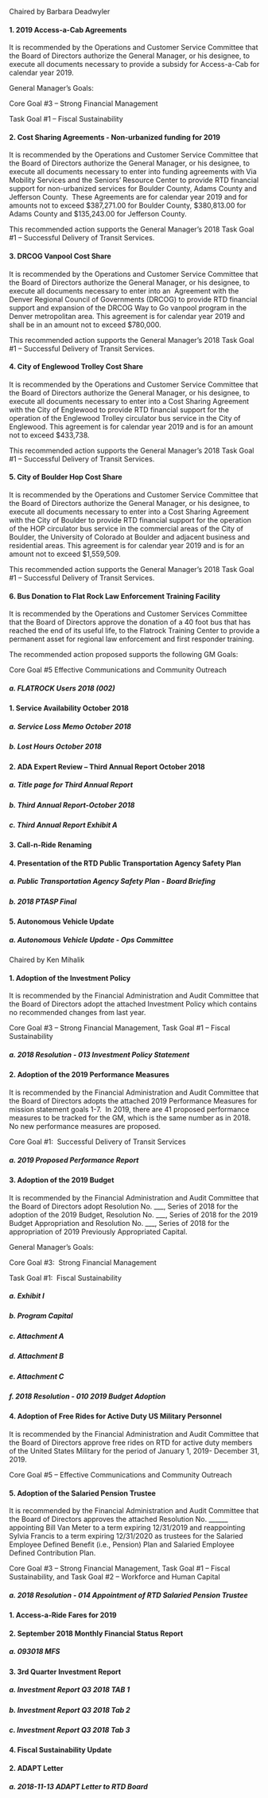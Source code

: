Chaired by Barbara Deadwyler

#### 1. 2019 Access-a-Cab Agreements

It is recommended by the Operations and Customer Service Committee that the Board of Directors authorize the General Manager, or his designee, to execute all documents necessary to provide a subsidy for Access-a-Cab for calendar year 2019.

General Manager’s Goals:

Core Goal #3 – Strong Financial Management

Task Goal #1 – Fiscal Sustainability

#### 2. Cost Sharing Agreements - Non-urbanized funding for 2019

It is recommended by the Operations and Customer Service Committee that the Board of Directors authorize the General Manager, or his designee, to execute all documents necessary to enter into funding agreements with Via Mobility Services and the Seniors’ Resource Center to provide RTD financial support for non-urbanized services for Boulder County, Adams County and Jefferson County.  These Agreements are for calendar year 2019 and for amounts not to exceed $387,271.00 for Boulder County, $380,813.00 for Adams County and $135,243.00 for Jefferson County.

This recommended action supports the General Manager’s 2018 Task Goal #1 – Successful Delivery of Transit Services.

#### 3. DRCOG Vanpool Cost Share

It is recommended by the Operations and Customer Service Committee that the Board of Directors authorize the General Manager, or his designee, to execute all documents necessary to enter into an  Agreement with the Denver Regional Council of Governments (DRCOG) to provide RTD financial support and expansion of the DRCOG Way to Go vanpool program in the Denver metropolitan area. This agreement is for calendar year 2019 and shall be in an amount not to exceed $780,000.

This recommended action supports the General Manager’s 2018 Task Goal #1 – Successful Delivery of Transit Services.

#### 4. City of Englewood Trolley Cost Share

It is recommended by the Operations and Customer Service Committee that the Board of Directors authorize the General Manager, or his designee, to execute all documents necessary to enter into a Cost Sharing Agreement with the City of Englewood to provide RTD financial support for the operation of the Englewood Trolley circulator bus service in the City of Englewood. This agreement is for calendar year 2019 and is for an amount not to exceed $433,738.

This recommended action supports the General Manager’s 2018 Task Goal #1 – Successful Delivery of Transit Services.

#### 5. City of Boulder Hop Cost Share

It is recommended by the Operations and Customer Service Committee that the Board of Directors authorize the General Manager, or his designee, to execute all documents necessary to enter into a Cost Sharing Agreement with the City of Boulder to provide RTD financial support for the operation of the HOP circulator bus service in the commercial areas of the City of Boulder, the University of Colorado at Boulder and adjacent business and residential areas. This agreement is for calendar year 2019 and is for an amount not to exceed $1,559,509.

This recommended action supports the General Manager’s 2018 Task Goal #1 – Successful Delivery of Transit Services.

#### 6. Bus Donation to Flat Rock Law Enforcement Training Facility

It is recommended by the Operations and Customer Services Committee that the Board of Directors approve the donation of a 40 foot bus that has reached the end of its useful life, to the Flatrock Training Center to provide a permanent asset for regional law enforcement and first responder training.

The recommended action proposed supports the following GM Goals:

Core Goal #5 Effective Communications and Community Outreach

##### a. FLATROCK Users 2018 (002)

#### 1. Service Availability October 2018

##### a. Service Loss Memo October 2018

##### b. Lost Hours October 2018

#### 2. ADA Expert Review – Third Annual Report October 2018

##### a. Title page for Third Annual Report

##### b. Third Annual Report-October 2018

##### c. Third Annual Report Exhibit A

#### 3. Call-n-Ride Renaming

#### 4. Presentation of the RTD Public Transportation Agency Safety Plan

##### a. Public Transportation Agency Safety Plan - Board Briefing

##### b. 2018 PTASP Final

#### 5. Autonomous Vehicle Update

##### a. Autonomous Vehicle Update - Ops Committee

Chaired by Ken Mihalik

#### 1. Adoption of the Investment Policy

It is recommended by the Financial Administration and Audit Committee that the Board of Directors adopt the attached Investment Policy which contains no recommended changes from last year.

Core Goal #3 – Strong Financial Management, Task Goal #1 – Fiscal Sustainability

##### a. 2018 Resolution - 013 Investment Policy Statement

#### 2. Adoption of the 2019 Performance Measures

It is recommended by the Financial Administration and Audit Committee that the Board of Directors adopts the attached 2019 Performance Measures for mission statement goals 1-7.  In 2019, there are 41 proposed performance measures to be tracked for the GM, which is the same number as in 2018.  No new performance measures are proposed.

Core Goal #1:  Successful Delivery of Transit Services

##### a. 2019 Proposed Performance Report

#### 3. Adoption of the 2019 Budget

It is recommended by the Financial Administration and Audit Committee that the Board of Directors adopt Resolution No. ___, Series of 2018 for the adoption of the 2019 Budget, Resolution No. ___, Series of 2018 for the 2019 Budget Appropriation and Resolution No. ___, Series of 2018 for the appropriation of 2019 Previously Appropriated Capital.

General Manager’s Goals:

Core Goal #3:  Strong Financial Management

Task Goal #1:  Fiscal Sustainability

##### a. Exhibit I

##### b. Program Capital

##### c. Attachment A

##### d. Attachment B

##### e. Attachment C

##### f. 2018 Resolution - 010 2019 Budget Adoption

#### 4. Adoption of Free Rides for Active Duty US Military Personnel

It is recommended by the Financial Administration and Audit Committee that the Board of Directors approve free rides on RTD for active duty members of the United States Military for the period of January 1, 2019- December 31, 2019.

Core Goal #5 – Effective Communications and Community Outreach

#### 5. Adoption of the Salaried Pension Trustee

It is recommended by the Financial Administration and Audit Committee that the Board of Directors approves the attached Resolution No. ______ appointing Bill Van Meter to a term expiring 12/31/2019 and reappointing Sylvia Francis to a term expiring 12/31/2020 as trustees for the Salaried Employee Defined Benefit (i.e., Pension) Plan and Salaried Employee Defined Contribution Plan.

Core Goal #3 – Strong Financial Management, Task Goal #1 – Fiscal Sustainability, and Task Goal #2 – Workforce and Human Capital

##### a. 2018 Resolution - 014 Appointment of RTD Salaried Pension Trustee

#### 1. Access-a-Ride Fares for 2019

#### 2. September 2018 Monthly Financial Status Report

##### a. 093018 MFS

#### 3. 3rd Quarter Investment Report

##### a. Investment Report Q3 2018 TAB 1

##### b. Investment Report Q3 2018 Tab 2

##### c. Investment Report Q3 2018 Tab 3

#### 4. Fiscal Sustainability Update

#### 2. ADAPT Letter

##### a. 2018-11-13 ADAPT Letter to RTD Board
